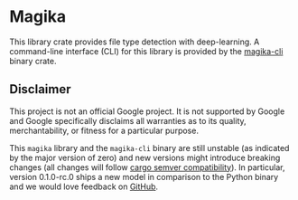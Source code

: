 # Magika

This library crate provides file type detection with deep-learning. A command-line interface (CLI)
for this library is provided by the [magika-cli](https://crates.io/crates/magika-cli) binary crate.

## Disclaimer

This project is not an official Google project. It is not supported by Google and Google
specifically disclaims all warranties as to its quality, merchantability, or fitness for a
particular purpose.

This `magika` library and the `magika-cli` binary are still unstable (as indicated by the major
version of zero) and new versions might introduce breaking changes (all changes will follow [cargo
semver compatibility](https://doc.rust-lang.org/cargo/reference/semver.html)). In particular,
version 0.1.0-rc.0 ships a new model in comparison to the Python binary and we would love feedback
on [GitHub](https://github.com/google/magika/issues).
